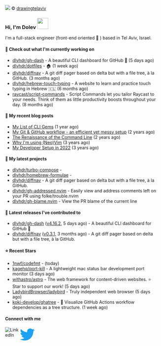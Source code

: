 <img src="https://user-images.githubusercontent.com/6196971/205364459-63d54329-d28a-403f-ac06-3baeb4685b46.jpg" />
© <a href="https://www.instagram.com/drawingtelaviv/">drawingtelaviv</a>

### Hi, I'm Dolev <img width="36px" height="36px" src="https://user-images.githubusercontent.com/1303154/88677602-1635ba80-d120-11ea-84d8-d263ba5fc3c0.gif" />

I'm a full-stack engineer (front-end oriented :rainbow: ) based in Tel Aviv, Israel.

#### 👷 Check out what I'm currently working on

- [dlvhdr/gh-dash](https://github.com/dlvhdr/gh-dash) - A beautiful CLI dashboard for GitHub 🚀  (5 days ago)
- [dlvhdr/dotfiles](https://github.com/dlvhdr/dotfiles) - 🏠 (1 week ago)
- [dlvhdr/diffnav](https://github.com/dlvhdr/diffnav) - A git diff pager based on delta but with a file tree, à la GitHub. (3 months ago)
- [dlvhdr/hebrew-touch-typing](https://github.com/dlvhdr/hebrew-touch-typing) - A website to learn and practice touch typing in Hebrew 🇮🇱 (6 months ago)
- [raycast/script-commands](https://github.com/raycast/script-commands) - Script Commands let you tailor Raycast to your needs. Think of them as little productivity boosts throughout your day. (8 months ago)

#### 📜 My recent blog posts

- [My List of CLI Gems](https://dlvhdr.me/posts/cli-tools) (1 year ago)
- [My Git &amp; GitHub workflow - an efficient yet messy setup](https://dlvhdr.me/posts/how-i-use-github) (2 years ago)
- [The Renaissance of the Command Line](https://dlvhdr.me/posts/the-renaissance-of-the-command-line) (2 years ago)
- [Why I&#39;m using (Neo)Vim](https://dlvhdr.me/posts/why-im-using-vim) (3 years ago)
- [My Developer Setup in 2022](https://dlvhdr.me/posts/dev-setup) (3 years ago)

#### 🌱 My latest projects

- [dlvhdr/turbo-compose](https://github.com/dlvhdr/turbo-compose) - 
- [dlvhdr/homebrew-formulae](https://github.com/dlvhdr/homebrew-formulae) - 
- [dlvhdr/diffnav](https://github.com/dlvhdr/diffnav) - A git diff pager based on delta but with a file tree, à la GitHub.
- [dlvhdr/gh-addressed.nvim](https://github.com/dlvhdr/gh-addressed.nvim) - Easily view and address comments left on your PR using folke/trouble.nvim
- [dlvhdr/gh-blame.nvim](https://github.com/dlvhdr/gh-blame.nvim) - View the PR blame of the current line

#### 🔭 Latest releases I've contributed to

- [dlvhdr/gh-dash](https://github.com/dlvhdr/gh-dash) ([v4.16.2](https://github.com/dlvhdr/gh-dash/releases/tag/v4.16.2), 5 days ago) - A beautiful CLI dashboard for GitHub 🚀 
- [dlvhdr/diffnav](https://github.com/dlvhdr/diffnav) ([v0.3.1](https://github.com/dlvhdr/diffnav/releases/tag/v0.3.1), 3 months ago) - A git diff pager based on delta but with a file tree, à la GitHub.

#### ⭐ Recent Stars

- [1nwf/codefmt](https://github.com/1nwf/codefmt) -  (today)
- [kagehq/port-kill](https://github.com/kagehq/port-kill) - A lightweight mac status bar development port monitor (3 days ago)
- [withastro/astro](https://github.com/withastro/astro) - The web framework for content-driven websites. ⭐️ Star to support our work! (5 days ago)
- [LadybirdBrowser/ladybird](https://github.com/LadybirdBrowser/ladybird) - Truly independent web browser (5 days ago)
- [koki-develop/ghatree](https://github.com/koki-develop/ghatree) - 🌲 Visualize GitHub Actions workflow dependencies as a tree structure. (1 week ago)

#### Connect with me

[<img align="left" alt="LinkedIn" width="48px" src="https://camo.githubusercontent.com/c8a9c5b414cd812ad6a97a46c29af67239ddaeae08c41724ff7d945fb4c047e5/68747470733a2f2f6564656e742e6769746875622e696f2f537570657254696e7949636f6e732f696d616765732f7376672f6c696e6b6564696e2e737667" />][linkedin]

[<img align="left" alt="Twitter" width="48px" src="icons/twitter.svg" />][twitter]

[linkedin]: https://www.linkedin.com/in/dolev-hadar/
[twitter]: https://twitter.com/elys1um

